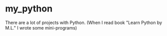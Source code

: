 # my_python
There are a lot of projects with Python. (When I read book "Learn Python by M.L." I wrote some mini-programs)

